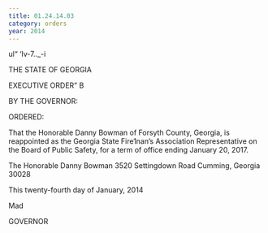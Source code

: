 ```yaml
---
title: 01.24.14.03
category: orders
year: 2014
---
```

 

ul“ ‘Iv-7.._-i

THE STATE OF GEORGIA

  EXECUTIVE ORDER”   B

BY THE GOVERNOR:

ORDERED:

That the Honorable Danny Bowman of Forsyth County, Georgia, is
reappointed as the Georgia State Fire1nan’s Association
Representative on the Board of Public Safety, for a term of office
ending January 20, 2017.

The Honorable Danny Bowman
3520 Settingdown Road
Cumming, Georgia 30028

This twenty-fourth day of January, 2014

Mad

GOVERNOR

